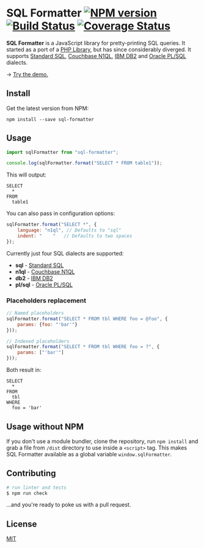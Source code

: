 # SQL Formatter [![NPM version](https://img.shields.io/npm/v/sql-formatter.svg)](https://npmjs.com/package/sql-formatter) [![Build Status](https://travis-ci.org/zeroturnaround/sql-formatter.svg?branch=master)](https://travis-ci.org/zeroturnaround/sql-formatter) [![Coverage Status](https://coveralls.io/repos/github/zeroturnaround/sql-formatter/badge.svg?branch=master)](https://coveralls.io/github/zeroturnaround/sql-formatter?branch=master)

**SQL Formatter** is a JavaScript library for pretty-printing SQL queries.
It started as a port of a [PHP Library][], but has since considerably diverged.
It supports [Standard SQL][], [Couchbase N1QL][], [IBM DB2][] and [Oracle PL/SQL][]  dialects.

&rarr; [Try the demo.](https://zeroturnaround.github.io/sql-formatter/)

## Install

Get the latest version from NPM:

```
npm install --save sql-formatter
```

## Usage

```js
import sqlFormatter from "sql-formatter";

console.log(sqlFormatter.format("SELECT * FROM table1"));
```

This will output:

```
SELECT
  *
FROM
  table1
```

You can also pass in configuration options:

```js
sqlFormatter.format("SELECT *", {
    language: "n1ql", // Defaults to "sql"
    indent: "    "   // Defaults to two spaces
});
```

Currently just four SQL dialects are supported:

- **sql** - [Standard SQL][]
- **n1ql** - [Couchbase N1QL][]
- **db2** - [IBM DB2][]
- **pl/sql** - [Oracle PL/SQL][]

### Placeholders replacement

```js
// Named placeholders
sqlFormatter.format("SELECT * FROM tbl WHERE foo = @foo", {
    params: {foo: "'bar'"}
}));

// Indexed placeholders
sqlFormatter.format("SELECT * FROM tbl WHERE foo = ?", {
    params: ["'bar'"]
}));
```

Both result in:

```
SELECT
  *
FROM
  tbl
WHERE
  foo = 'bar'
```

## Usage without NPM

If you don't use a module bundler, clone the repository, run `npm install` and grab a file from `/dist` directory to use inside a `<script>` tag.
This makes SQL Formatter available as a global variable `window.sqlFormatter`.

## Contributing

```bash
# run linter and tests
$ npm run check
```

...and you're ready to poke us with a pull request.

## License

[MIT](https://github.com/zeroturnaround/sql-formatter/blob/master/LICENSE)

[PHP library]: https://github.com/jdorn/sql-formatter
[Standard SQL]: https://en.wikipedia.org/wiki/SQL:2011
[Couchbase N1QL]: http://www.couchbase.com/n1ql
[IBM DB2]: https://www.ibm.com/analytics/us/en/technology/db2/
[Oracle PL/SQL]: http://www.oracle.com/technetwork/database/features/plsql/index.html
